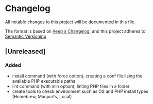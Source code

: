 # Changelog
All notable changes to this project will be documented in this file.

The format is based on [Keep a Changelog](https://keepachangelog.com/en/1.0.0/),
and this project adheres to [Semantic Versioning](https://semver.org/spec/v2.0.0.html).

## [Unreleased]

### Added

- install command (with force option), creating a conf file lising the available PHP executable paths
- lint command (with min option), linting PHP files in a folder
- create tools to check environment such as OS and PHP install types (Homebrew, Macports, Local)
